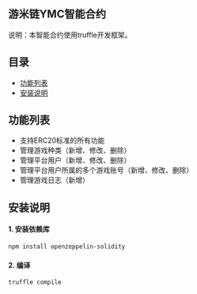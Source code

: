 ## 游米链YMC智能合约

说明：本智能合约使用truffle开发框架。

## 目录
* [功能列表](#功能列表)
* [安装说明](#安装说明)


<h2 id="功能列表">功能列表</h2>

- 支持ERC20标准的所有功能
- 管理游戏种类（新增、修改、删除）
- 管理平台用户（新增、修改、删除）
- 管理平台用户所属的多个游戏账号（新增、修改、删除）
- 管理游戏日志（新增）


<h2 id="安装说明">安装说明</h2>

#### 1. 安装依赖库

```
npm install openzeppelin-solidity
```
#### 2. 编译

```
truffle compile
```

